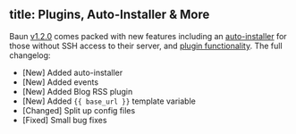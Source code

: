 title: Plugins, Auto-Installer & More
----
Baun [v1.2.0](https://github.com/BaunCMS/Baun/releases/tag/1.2.0) comes packed with new features including an
[auto-installer](/docs/setup/installing) for those without SSH access to their server, and
[plugin functionality](/docs/plugins/basics). The full changelog:

* [New] Added auto-installer
* [New] Added events
* [New] Added Blog RSS plugin
* [New] Added `{{ base_url }}` template variable
* [Changed] Split up config files
* [Fixed] Small bug fixes
